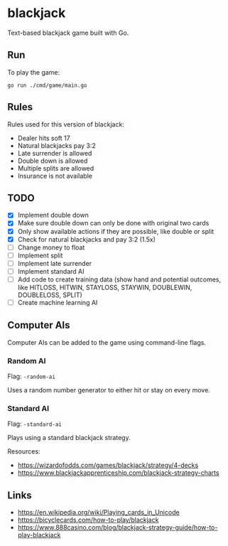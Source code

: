# blackjack
Text-based blackjack game built with Go.

## Run
To play the game:
```
go run ./cmd/game/main.go
```

## Rules
Rules used for this version of blackjack:
- Dealer hits soft 17
- Natural blackjacks pay 3:2
- Late surrender is allowed
- Double down is allowed
- Multiple splits are allowed
- Insurance is not available

## TODO
- [x] Implement double down
- [x] Make sure double down can only be done with original two cards
- [x] Only show available actions if they are possible, like double or split
- [x] Check for natural blackjacks and pay 3:2 (1.5x)
- [ ] Change money to float
- [ ] Implement split
- [ ] Implement late surrender
- [ ] Implement standard AI
- [ ] Add code to create training data (show hand and potential outcomes, like HITLOSS, HITWIN, STAYLOSS, STAYWIN, DOUBLEWIN, DOUBLELOSS, SPLIT)
- [ ] Create machine learning AI

## Computer AIs
Computer AIs can be added to the game using command-line flags.

### Random AI
Flag: `-random-ai`

Uses a random number generator to either hit or stay on every move.

### Standard AI
Flag: `-standard-ai`

Plays using a standard blackjack strategy.

Resources:
- https://wizardofodds.com/games/blackjack/strategy/4-decks
- https://www.blackjackapprenticeship.com/blackjack-strategy-charts

## Links
- https://en.wikipedia.org/wiki/Playing_cards_in_Unicode
- https://bicyclecards.com/how-to-play/blackjack
- https://www.888casino.com/blog/blackjack-strategy-guide/how-to-play-blackjack